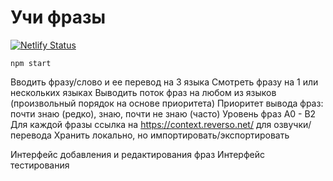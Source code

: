# Учи фразы

[![Netlify Status](https://api.netlify.com/api/v1/badges/7b464bf5-9b1d-477d-855f-3affb5584f9b/deploy-status)](https://app.netlify.com/sites/learn-phrases/deploys)

`npm start`

Вводить фразу/слово и ее перевод на 3 языка
Смотреть фразу на 1 или нескольких языках
Выводить поток фраз на любом из языков (произвольный порядок на основе приоритета)
Приоритет вывода фраз: почти знаю (редко), знаю, почти не знаю (часто)
Уровень фраз А0 - В2
Для каждой фразы ссылка на https://context.reverso.net/ для озвучки/перевода
Хранить локально, но импортировать/экспортировать

Интерфейс добавления и редактирования фраз
Интерфейс тестирования
